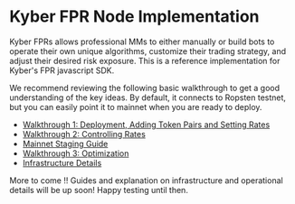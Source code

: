 # Kyber FPR Node Implementation

Kyber FPRs allows professional MMs to either manually or build bots to operate their own unique algorithms, customize their trading strategy, and adjust their desired risk exposure. This is a reference implementation for Kyber's FPR javascript SDK. 

We recommend reviewing the following basic walkthrough to get a good understanding of the key ideas. By default, it connects to Ropsten testnet, but you can easily point it to mainnet when you are ready to deploy. 

- [Walkthrough 1: Deployment, Adding Token Pairs and Setting Rates](docs/walkthrough1.md)
- [Walkthrough 2: Controlling Rates](docs/walkthrough2.md)
- [Mainnet Staging Guide](docs/mainnetStaging.md)
- [Walkthrough 3: Optimization ](docs/walkthrough3.md)
- [Infrastructure Details](docs/infrastructureDetails.md)

More to come !! Guides and explanation on infrastructure and operational details will be up soon! Happy testing until then.


